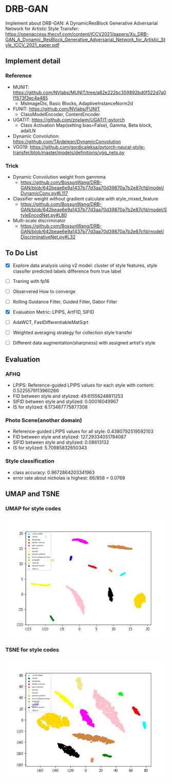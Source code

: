 # DRB-GAN
Implement about DRB-GAN: A DynamicResBlock Generative Adversarial Network for Artistic Style Transfer:
https://openaccess.thecvf.com/content/ICCV2021/papers/Xu_DRB-GAN_A_Dynamic_ResBlock_Generative_Adversarial_Network_for_Artistic_Style_ICCV_2021_paper.pdf

## Implement detail
### Reference
* MUNIT: https://github.com/NVlabs/MUNIT/tree/a82e222bc359892bd0f522d7a0f1573f3ec4a485
  * MsImageDis, Basic Blocks, AdaptiveInstanceNorm2d
* FUNIT: https://github.com/NVlabs/FUNIT
  * ClassModelEncoder, ContentEncoder
* UGATIT: https://github.com/znxlwm/UGATIT-pytorch
  * Class Activation Map(setting bias=False),  Gamma, Beta block, adaILN
* Dynamic Convolution: https://github.com/TArdelean/DynamicConvolution
* VGG19: https://github.com/gordicaleksa/pytorch-neural-style-transfer/blob/master/models/definitions/vgg_nets.py
  
### Trick
* Dynamic Convolution weight from gammma
  * https://github.com/BossunWang/DRB-GAN/blob/642beae6e9a1437b77d3aa70d39870a7b2e87cfd/model/DynamicConv.py#L117
* Classifier weight without gradient calculate with style_mixed_feature
  * https://github.com/BossunWang/DRB-GAN/blob/642beae6e9a1437b77d3aa70d39870a7b2e87cfd/model/StyleEncodNet.py#L80
* Multi-scale discriminator
  * https://github.com/BossunWang/DRB-GAN/blob/642beae6e9a1437b77d3aa70d39870a7b2e87cfd/model/DiscriminativeNet.py#L32

## To Do List
- [X] Explore data analysis using v2 model: cluster of style features, style classifer predicted labels difference from true label
- [ ] Traning with fp16
- [ ] Observered How to converge
- [ ] Rolling Guidance Filter, Guided Filter, Gabor Filter
- [X] Evaluation Metric: LPIPS, ArtFID, SIFID
- [ ] AdaWCT, FastDifferentiableMatSqrt
- [ ] Weighted averaging strategy for collection style transfer
- [ ] Different data augmentation(sharpness) with assigned artist's style


## Evaluation
### AFHQ
* LPIPS: Reference-guided LPIPS values for each style with content: 0.5225579113960266
* FID between style and stylized: 49.61556248811253
* SIFID between style and stylized: 0.00016049967
* IS for stylized: 6.173467775877308
### Photo Scene(another domain)
* Reference-guided LPIPS values for all style: 0.4380792519592103
* FID between style and stylized: 127.29334051784087
* SIFID between style and stylized: 0.08613132
* IS for stylized: 5.70985832650343
### Style classification
* class accuracy: 0.9672864203341963
* error rate about nicholas is highest: 66/858 = 0.0769

## UMAP and TSNE
### UMAP for style codes
![umap](analysis/style_cluster_v2/style_feature_UMAP.jpg)
### TSNE for style codes
![tsne](analysis/style_cluster_v2/style_feature_tsne.jpg)
